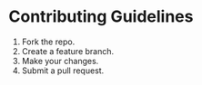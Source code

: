 # Contributing Guidelines

1. Fork the repo.
2. Create a feature branch.
3. Make your changes.
4. Submit a pull request.
